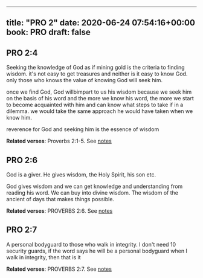 
---
title: "PRO 2"
date: 2020-06-24 07:54:16+00:00
book: PRO
draft: false
---

## PRO 2:4

Seeking the knowledge of God as if mining gold is the criteria to finding wisdom. it's not easy to get treasures and neither is it easy to know God. only those who knows the value of knowing God will seek him.

once we find God, God willbimpart to us his wisdom because we seek him on the basis of his word and the more we know his word, the more we start to become acquainted with him and can know what steps to take if in a dilemma. we would take the same approach he would have taken when we know him.

reverence for God and seeking him is the essence of wisdom

**Related verses**: Proverbs 2:1-5. See [notes](https://my.bible.com/notes/3458868509466681933)


## PRO 2:6

God is a giver. He gives wisdom, the Holy Spirit, his son etc.

God gives wisdom and we can get knowledge and understanding from reading his word. We can buy into divine wisdom. The wisdom of the ancient of days that makes things possible.

**Related verses**: PROVERBS 2:6. See [notes](https://my.bible.com/notes/2687439709626163497)


## PRO 2:7

A personal bodyguard to those who walk in integrity. I don't need 10 security guards, if the word says he will be a personal bodyguard when I walk in integrity, then that is it

**Related verses**: PROVERBS 2:7. See [notes](https://my.bible.com/notes/2628251644295111169)

